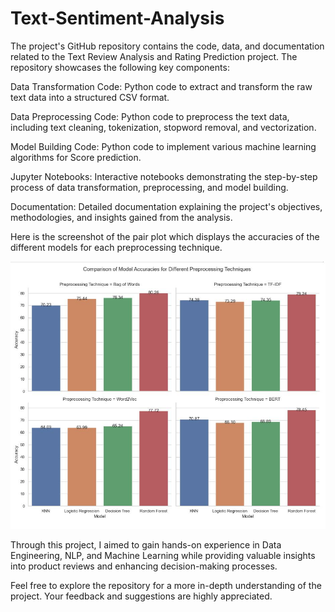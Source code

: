 # Text-Sentiment-Analysis
The project's GitHub repository contains the code, data, and documentation related to the Text Review Analysis and Rating Prediction project. The repository showcases the following key components:

Data Transformation Code: Python code to extract and transform the raw text data into a structured CSV format.

Data Preprocessing Code: Python code to preprocess the text data, including text cleaning, tokenization, stopword removal, and vectorization.

Model Building Code: Python code to implement various machine learning algorithms for Score prediction.

Jupyter Notebooks: Interactive notebooks demonstrating the step-by-step process of data transformation, preprocessing, and model building.

Documentation: Detailed documentation explaining the project's objectives, methodologies, and insights gained from the analysis.

Here is the screenshot of the pair plot which displays the accuracies of the different models for each preprocessing technique.

![Pair Plot Screenshot](Capture.JPG)

Through this project, I aimed to gain hands-on experience in Data Engineering, NLP, and Machine Learning while providing valuable insights into product reviews and enhancing decision-making processes.

Feel free to explore the repository for a more in-depth understanding of the project. Your feedback and suggestions are highly appreciated.

